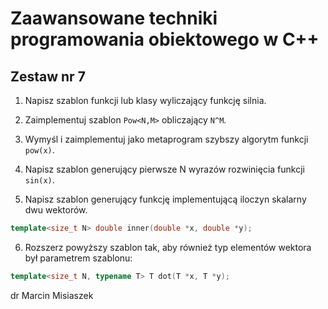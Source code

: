 # Zaawansowane techniki programowania obiektowego w C++

## Zestaw nr 7

1. Napisz szablon funkcji lub klasy wyliczający funkcję silnia.

2. Zaimplementuj szablon `Pow<N,M>` obliczający `N^M`.

3. Wymyśl i zaimplementuj jako metaprogram szybszy algorytm funkcji `pow(x)`.

4. Napisz szablon generujący pierwsze N wyrazów rozwinięcia funkcji `sin(x)`.

5. Napisz szablon generujący funkcję implementującą iloczyn skalarny dwu wektorów.
```c++
template<size_t N> double inner(double *x, double *y);
```
6. Rozszerz powyższy szablon tak, aby również typ elementów wektora był parametrem szablonu:
```c++
template<size_t N, typename T> T dot(T *x, T *y);
```
dr Marcin Misiaszek